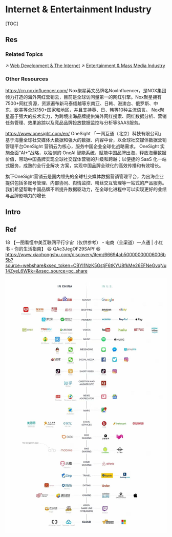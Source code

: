 # Internet & Entertainment Industry

[TOC]



## Res
### Related Topics
↗ [Web Development & The Internet](../../../../Software%20Engineering/☝️%20Application%20Software%20Engineering/🕸️%20Web%20Development%20&%20The%20Internet/Web%20Development%20&%20The%20Internet.md)
↗ [Entertainment & Mass Media Industry](../../../../../Other%20Networks%20of%20Knowledge/Social%20Science/💸%20Economics%20&%20Finance/Macro%20Economics/Tertiary%20Economical%20Sector/Entertainment%20&%20Mass%20Media%20Industry/Entertainment%20&%20Mass%20Media%20Industry.md)


### Other Resources
https://cn.noxinfluencer.com/
Nox聚星英文品牌名NoxInfluencer，是NOX集团倾力打造的海外网红营销云，目前是全球访问量第一的网红引擎。Nox聚星拥有7500+网红资源，资源遍布新马泰缅越等东南亚、日韩、港澳台、俄罗斯、中东、欧美等全球150+国家和地区，并且支持英、日、韩等10种主流语言。
Nox聚星基于强大的技术实力，为跨境出海品牌提供海外网红搜索、网红数据分析、营销任务管理、效果追踪以及竞品品牌投放数据监控与分析等SAAS服务。

https://www.onesight.com/en/
OneSight 「一网互通（北京）科技有限公司」 基于海量全球社交媒体大数据和强大的数据、内容中台，以全球社交媒体数据营销管理平台OneSight 营销云为核心，服务中国企业全球化战略需求。 
OneSight 实施全面“AI+”战略，以独创的 OneAI 智能系统，赋能中国品牌出海，释放海量数据价值，带动中国品牌实现全球社交媒体营销的升级和跨越；以便捷的 SaaS 化一站式服务，成熟的全行业解决
方案，实现中国品牌全球化的高效传播和有效增长。

旗下OneSight营销云是国内领先的全球社交媒体数据营销管理平台，为出海企业提供包括多账号管理、内部协同、舆情监控、粉丝交互管理等一站式的产品服务。我们希望帮助中国品牌不断提升数据驱动力，在全球化进程中可以实现更好的业绩与品牌影响力的增长



## Intro



## Ref
18 【一图看懂中美互联网平行宇宙（仅供参考） - 电商（全渠道）一点通 | 小红书 - 你的生活指南】 😆 QAc3JegOF29SAPf 😆 https://www.xiaohongshu.com/discovery/item/66694ab50000000006006b5b?source=webshare&xsec_token=CBYI1NzK5GstjF6tKYU8fkMe26EFNeGvqNu14ZyeL6WRk=&xsec_source=pc_share

![](../../../../../Assets/Pics/Pasted%20image%2020240705173804.png)

